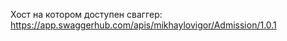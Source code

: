 Хост на котором доступен сваггер:
    https://app.swaggerhub.com/apis/mikhaylovigor/Admission/1.0.1
